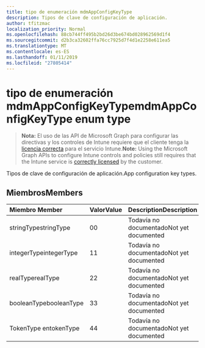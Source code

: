 ```yaml
---
title: tipo de enumeración mdmAppConfigKeyType
description: Tipos de clave de configuración de aplicación.
author: tfitzmac
localization_priority: Normal
ms.openlocfilehash: 88cb744ff495b2bd26d3be674bd028962569d1f4
ms.sourcegitcommit: d2b3ca32602ffa76cc7925d7f4d1e2258e611ea5
ms.translationtype: MT
ms.contentlocale: es-ES
ms.lasthandoff: 01/11/2019
ms.locfileid: "27805414"
---
```

# <a name="mdmappconfigkeytype-enum-type"></a><span data-ttu-id="e36bf-103">tipo de enumeración mdmAppConfigKeyType</span><span class="sxs-lookup"><span data-stu-id="e36bf-103">mdmAppConfigKeyType enum type</span></span>

> <span data-ttu-id="e36bf-104">**Nota:** El uso de las API de Microsoft Graph para configurar las directivas y los controles de Intune requiere que el cliente tenga la [licencia correcta](https://go.microsoft.com/fwlink/?linkid=839381) para el servicio Intune.</span><span class="sxs-lookup"><span data-stu-id="e36bf-104">**Note:** Using the Microsoft Graph APIs to configure Intune controls and policies still requires that the Intune service is [correctly licensed](https://go.microsoft.com/fwlink/?linkid=839381) by the customer.</span></span>

<span data-ttu-id="e36bf-105">Tipos de clave de configuración de aplicación.</span><span class="sxs-lookup"><span data-stu-id="e36bf-105">App configuration key types.</span></span>
## <a name="members"></a><span data-ttu-id="e36bf-106">Miembros</span><span class="sxs-lookup"><span data-stu-id="e36bf-106">Members</span></span>
|<span data-ttu-id="e36bf-107">Miembro	</span><span class="sxs-lookup"><span data-stu-id="e36bf-107">Member</span></span>|<span data-ttu-id="e36bf-108">Valor</span><span class="sxs-lookup"><span data-stu-id="e36bf-108">Value</span></span>|<span data-ttu-id="e36bf-109">Description</span><span class="sxs-lookup"><span data-stu-id="e36bf-109">Description</span></span>|
|:---|:---|:---|
|<span data-ttu-id="e36bf-110">stringType</span><span class="sxs-lookup"><span data-stu-id="e36bf-110">stringType</span></span>|<span data-ttu-id="e36bf-111">0</span><span class="sxs-lookup"><span data-stu-id="e36bf-111">0</span></span>|<span data-ttu-id="e36bf-112">Todavía no documentado</span><span class="sxs-lookup"><span data-stu-id="e36bf-112">Not yet documented</span></span>|
|<span data-ttu-id="e36bf-113">integerType</span><span class="sxs-lookup"><span data-stu-id="e36bf-113">integerType</span></span>|<span data-ttu-id="e36bf-114">1</span><span class="sxs-lookup"><span data-stu-id="e36bf-114">1</span></span>|<span data-ttu-id="e36bf-115">Todavía no documentado</span><span class="sxs-lookup"><span data-stu-id="e36bf-115">Not yet documented</span></span>|
|<span data-ttu-id="e36bf-116">realType</span><span class="sxs-lookup"><span data-stu-id="e36bf-116">realType</span></span>|<span data-ttu-id="e36bf-117">2</span><span class="sxs-lookup"><span data-stu-id="e36bf-117">2</span></span>|<span data-ttu-id="e36bf-118">Todavía no documentado</span><span class="sxs-lookup"><span data-stu-id="e36bf-118">Not yet documented</span></span>|
|<span data-ttu-id="e36bf-119">booleanType</span><span class="sxs-lookup"><span data-stu-id="e36bf-119">booleanType</span></span>|<span data-ttu-id="e36bf-120">3</span><span class="sxs-lookup"><span data-stu-id="e36bf-120">3</span></span>|<span data-ttu-id="e36bf-121">Todavía no documentado</span><span class="sxs-lookup"><span data-stu-id="e36bf-121">Not yet documented</span></span>|
|<span data-ttu-id="e36bf-122">TokenType en</span><span class="sxs-lookup"><span data-stu-id="e36bf-122">tokenType</span></span>|<span data-ttu-id="e36bf-123">4</span><span class="sxs-lookup"><span data-stu-id="e36bf-123">4</span></span>|<span data-ttu-id="e36bf-124">Todavía no documentado</span><span class="sxs-lookup"><span data-stu-id="e36bf-124">Not yet documented</span></span>|



